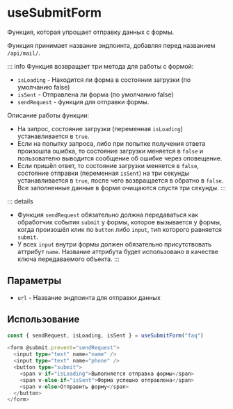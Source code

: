 # useSubmitForm

Функция, которая упрощает отправку данных с формы.

Функция принимает название эндпоинта, добавляя перед названием `/api/mail/`.

::: info
Функция возвращает три метода для работы с формой:

- `isLoading` - Находится ли форма в состоянии загрузки (по умолчанию false)
- `isSent` - Отправлена ли форма (по умолчанию false)
- `sendRequest` - функция для отправки формы.

Описание работы функции:

- На запрос, состояние загрузки (переменная `isLoading`) устанавливается в `true`.
- Если на попытку запроса, либо при попытке получения ответа произошла ошибка, то состояние загрузки меняется в `false` и пользователю выводится сообщение об ошибке через оповещение.
- Если пришёл ответ, то состояние загрузки меняется в `false`, состояние отправки (переменная `isSent`) на три секунды устанавливается в `true`, после чего возвращается в обратно в `false`. Все заполненные данные в форме очищаются спустя три секунды.
  :::

::: details

- Функция `sendRequest` обязательно должна передаваться как обработчик события `submit` у формы, которое вызывается у формы, когда произошёл клик по `button` либо `input`, тип которого равняется `submit`.
- У всех `input` внутри формы должен обязательно присутствовать аттрибут `name`. Название аттрибута будет использовано в качестве ключа передаваемого объекта.
  :::

## Параметры

- `url` - Название эндпоинта для отправки данных

## Использование

```ts
const { sendRequest, isLoading, isSent } = useSubmitForm("faq")

<form @submit.prevent="sendRequest">
  <input type="text" name="name" />
  <input type="text" name="phone" />
  <button type="submit">
    <span v-if="isLoading">Выполняется отправка формы</span>
    <span v-else-if="isSent">Форма успешно отправлена</span>
    <span v-else>Отправить форму</span>
  </button>
</form>
```
